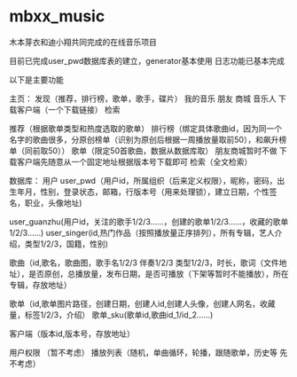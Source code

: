 # mbxx_music
木本芽衣和迪小翔共同完成的在线音乐项目

目前已完成user_pwd数据库表的建立，generator基本使用
日志功能已基本完成

以下是主要功能

主页：
发现（推荐，排行榜，歌单，歌手，碟片）
我的音乐
朋友
商城
音乐人
下载客户端（一个下载链接）
检索

推荐（根据歌单类型和热度选取的歌单）
排行榜（绑定具体歌曲id，因为同一个名字的歌曲很多，分原创榜单（识别为原创后根据一周播放量取前50），和飙升榜单（同前取50））
歌单（限定50首歌曲，数据从数据库取）
朋友商城暂时不做
下载客户端先随意从一个固定地址根据版本号下载即可
检索（全文检索）


数据库：
用户
user_pwd（用户id，所属组织（后来定义权限），昵称，密码，出生年月，性别，登录状态，邮箱，行版本号（用来处理锁），建立日期，个性签名，职业，头像地址)


user_guanzhu(用户id，关注的歌手1/2/3......，创建的歌单1/2/3......，收藏的歌单1/2/3......)
user_singer(id,热门作品（按照播放量正序排列），所有专辑，艺人介绍，类型1/2/3，国籍，性别)

歌曲（id,歌名，歌曲图，歌手名1/2/3 伴奏1/2/3 类型1/2/3，时长，歌词（文件地址），是否原创，总播放量，发布日期，是否可播放（下架等暂时不能播放），所在专辑，存放地址）

歌单（id,歌单图片路径，创建日期，创建人id,创建人头像，创建人网名，收藏量，标签1/2/3，介绍）
歌单_sku(歌单id,歌曲id_1/id_2......)

客户端（版本id,版本号，存放地址）

用户权限 （暂不考虑）
播放列表（随机，单曲循环，轮播，跟随歌单，历史等  先不考虑）
